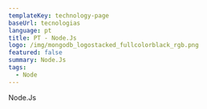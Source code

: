 ```yaml
---
templateKey: technology-page
baseUrl: tecnologias
language: pt
title: PT - Node.Js
logo: /img/mongodb_logostacked_fullcolorblack_rgb.png
featured: false
summary: Node.Js
tags:
  - Node
---
```

Node.Js
